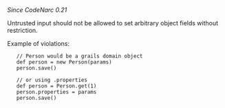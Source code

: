 *Since CodeNarc 0.21*

Untrusted input should not be allowed to set arbitrary object fields
without restriction.

Example of violations:

``` 
   // Person would be a grails domain object
   def person = new Person(params)
   person.save()

   // or using .properties
   def person = Person.get(1)
   person.properties = params
   person.save()
```
